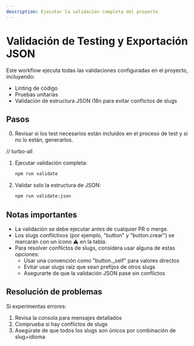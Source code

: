 ```yaml
---
description: Ejecutar la validación completa del proyecto
---
```


# Validación de Testing y Exportación JSON

Este workflow ejecuta todas las validaciones configuradas en el proyecto, incluyendo:
- Linting de código
- Pruebas unitarias
- Validación de estructura JSON i18n para evitar conflictos de slugs

## Pasos

0. Revisar si los test necesarios están incluidos en el proceso de test y si no lo están, generarlos.

// turbo-all
1. Ejecutar validación completa:
   ```bash
   npm run validate
   ```

2. Validar solo la estructura de JSON:
   ```bash
   npm run validate:json
   ```

## Notas importantes

- La validación se debe ejecutar antes de cualquier PR o merge.
- Los slugs conflictivos (por ejemplo, "button" y "button.crear") se marcarán con un icono ⚠️ en la tabla.
- Para resolver conflictos de slugs, considera usar alguna de estas opciones:
  - Usar una convención como "button._self" para valores directos
  - Evitar usar slugs raíz que sean prefijos de otros slugs
  - Asegurarte de que la validación JSON pase sin conflictos

## Resolución de problemas

Si experimentas errores:

1. Revisa la consola para mensajes detallados
2. Comprueba si hay conflictos de slugs
3. Asegúrate de que todos los slugs son únicos por combinación de slug+idioma